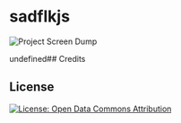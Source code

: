 # sadflkjs
 
![Project Screen Dump](undefined)
 
undefined## Credits
 
## License
 
[![License: Open Data Commons Attribution](https://img.shields.io/badge/License-ODC_BY-brightgreen.svg)](https://opendatacommons.org/licenses/by/)
 
 
